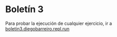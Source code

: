 # Boletín 3

Para probar la ejecución de cualquier ejercicio, ir a [boletin3.diegobarreiro.repl.run](https://boletin3.diegobarreiro.repl.run/)
